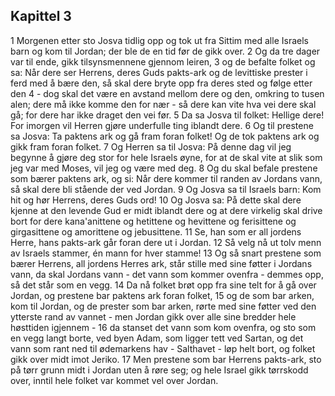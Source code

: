 ## Kapittel 3

1 Morgenen etter sto Josva tidlig opp og tok ut fra Sittim med alle Israels barn og kom til Jordan; der ble de en tid før de gikk over.
2 Og da tre dager var til ende, gikk tilsynsmennene gjennom leiren,
3 og de befalte folket og sa: Når dere ser Herrens, deres Guds pakts-ark og de levittiske prester i ferd med å bære den, så skal dere bryte opp fra deres sted og følge etter den
4 - dog skal det være en avstand mellom dere og den, omkring to tusen alen; dere må ikke komme den for nær - så dere kan vite hva vei dere skal gå; for dere har ikke draget den vei før.
5 Da sa Josva til folket: Hellige dere! For imorgen vil Herren gjøre underfulle ting iblandt dere.
6 Og til prestene sa Josva: Ta paktens ark og gå fram foran folket! Og de tok paktens ark og gikk fram foran folket.
7 Og Herren sa til Josva: På denne dag vil jeg begynne å gjøre deg stor for hele Israels øyne, for at de skal vite at slik som jeg var med Moses, vil jeg og være med deg.
8 Og du skal befale prestene som bærer paktens ark, og si: Når dere kommer til randen av Jordans vann, så skal dere bli stående der ved Jordan.
9 Og Josva sa til Israels barn: Kom hit og hør Herrens, deres Guds ord!
10 Og Josva sa: På dette skal dere kjenne at den levende Gud er midt iblandt dere og at dere virkelig skal drive bort for dere kana'anittene og hetittene og hevittene og ferisittene og girgasittene og amorittene og jebusittene.
11 Se, han som er all jordens Herre, hans pakts-ark går foran dere ut i Jordan.
12 Så velg nå ut tolv menn av Israels stammer, én mann for hver stamme!
13 Og så snart prestene som bærer Herrens, all jordens Herres ark, står stille med sine føtter i Jordans vann, da skal Jordans vann - det vann som kommer ovenfra - demmes opp, så det står som en vegg.
14 Da nå folket brøt opp fra sine telt for å gå over Jordan, og prestene bar paktens ark foran folket,
15 og de som bar arken, kom til Jordan, og de prester som bar arken, rørte med sine føtter ved den ytterste rand av vannet - men Jordan gikk over alle sine bredder hele høsttiden igjennem -
16 da stanset det vann som kom ovenfra, og sto som en vegg langt borte, ved byen Adam, som ligger tett ved Sartan, og det vann som rant ned til ødemarkens hav - Salthavet - løp helt bort, og folket gikk over midt imot Jeriko.
17 Men prestene som bar Herrens pakts-ark, sto på tørr grunn midt i Jordan uten å røre seg; og hele Israel gikk tørrskodd over, inntil hele folket var kommet vel over Jordan.
